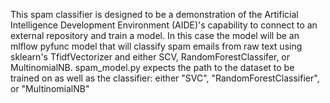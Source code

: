 This spam classifier is designed to be a demonstration of the Artificial Intelligence Development Environment (AIDE)'s capability to connect to an external repository and train a model. In this case the model will be an mlflow pyfunc model that will classify spam emails from raw text using sklearn's TfidfVectorizer and either SCV, RandomForestClassifer, or MultinomialNB. spam_model.py expects the path to the dataset to be trained on as well as the classifier: either "SVC", "RandomForestClassifier", or "MultinomialNB"
